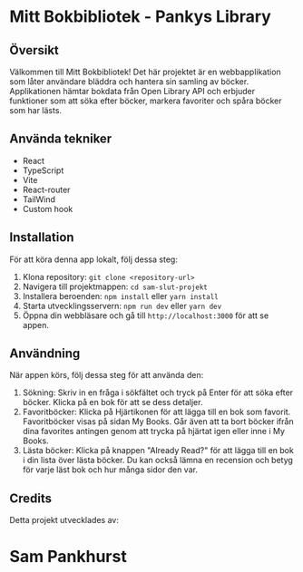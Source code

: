 # Mitt Bokbibliotek - Pankys Library

## Översikt

Välkommen till Mitt Bokbibliotek! Det här projektet är en webbapplikation som låter användare bläddra och hantera sin samling av böcker. Applikationen hämtar bokdata från Open Library API och erbjuder funktioner som att söka efter böcker, markera favoriter och spåra böcker som har lästs.

## Använda tekniker

- React
- TypeScript
- Vite
- React-router
- TailWind
- Custom hook


## Installation

För att köra denna app lokalt, följ dessa steg:

1. Klona repository: `git clone <repository-url>`
2. Navigera till projektmappen: `cd sam-slut-projekt`
3. Installera beroenden: `npm install` eller `yarn install`
4. Starta utvecklingsservern: `npm run dev` eller `yarn dev`
5. Öppna din webbläsare och gå till `http://localhost:3000` för att se appen.

## Användning

När appen körs, följ dessa steg för att använda den:

1. Sökning: Skriv in en fråga i sökfältet och tryck på Enter för att söka efter böcker. Klicka på en bok för att se dess detaljer.
2. Favoritböcker: Klicka på Hjärtikonen för att lägga till en bok som favorit. Favoritböcker visas på sidan My Books. Går även att ta bort böcker ifrån dina favorites antingen genom att trycka på hjärtat igen eller inne i My Books.
3. Lästa böcker: Klicka på knappen "Already Read?" för att lägga till en bok i din lista över lästa böcker. Du kan också lämna en recension och betyg för varje läst bok och hur många sidor den var.


## Credits

Detta projekt utvecklades av:

# Sam Pankhurst


